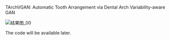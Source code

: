 TArchVGAN: Automatic Tooth Arrangement via Dental Arch Variability-aware GAN

![结果图_00](https://github.com/user-attachments/assets/fa5f823e-f227-49ae-bcff-b2e6c63b7923)

The code will be available later. 
